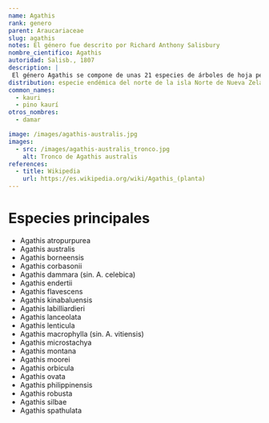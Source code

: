 ```yaml
---
name: Agathis
rank: genero
parent: Araucariaceae
slug: agathis
notes: El género fue descrito por Richard Anthony Salisbury
nombre_cientifico: Agathis
autoridad: Salisb., 1807
description: |
 El género Agathis se compone de unas 21 especies de árboles de hoja perenne. Se caracterizan por tener un tronco grande y pocas o ninguna rama en parte del tronco. Los árboles jóvenes tienen una forma cónica y solamente en la madurez adquieren una copa más redondeada y una apariencia irregular.
distribution: especie endémica del norte de la isla Norte de Nueva Zelanda
common_names:
  - kauri
  - pino kaurí
otros_nombres:
  - damar

image: /images/agathis-australis.jpg
images:
  - src: /images/agathis-australis_tronco.jpg
    alt: Tronco de Agathis australis
references:
  - title: Wikipedia
    url: https://es.wikipedia.org/wiki/Agathis_(planta)
---
```

# Especies principales

- Agathis atropurpurea
- Agathis australis
- Agathis borneensis
- Agathis corbasonii
- Agathis dammara (sin. A. celebica)
- Agathis endertii
- Agathis flavescens
- Agathis kinabaluensis
- Agathis labilliardieri
- Agathis lanceolata
- Agathis lenticula
- Agathis macrophylla (sin. A. vitiensis)
- Agathis microstachya
- Agathis montana
- Agathis moorei
- Agathis orbicula
- Agathis ovata
- Agathis philippinensis
- Agathis robusta
- Agathis silbae
- Agathis spathulata
